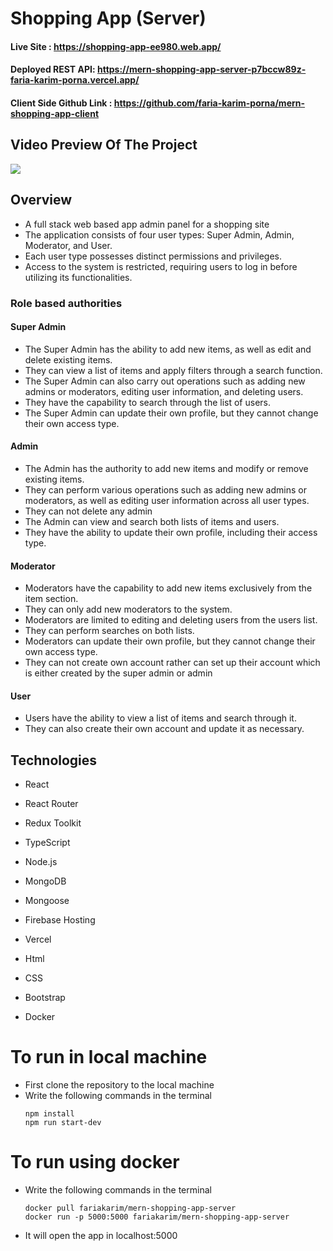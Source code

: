 # Shopping App (Server)

#### Live Site : https://shopping-app-ee980.web.app/

#### Deployed REST API: https://mern-shopping-app-server-p7bccw89z-faria-karim-porna.vercel.app/

#### Client Side Github Link : https://github.com/faria-karim-porna/mern-shopping-app-client

## Video Preview Of The Project

![](https://github.com/faria-karim-porna/mern-shopping-app-server/blob/main/Demo.gif)

## Overview

- A full stack web based app admin panel for a shopping site
- The application consists of four user types: Super Admin, Admin, Moderator, and User.
- Each user type possesses distinct permissions and privileges.
- Access to the system is restricted, requiring users to log in before utilizing its functionalities.

### Role based authorities

#### Super Admin

- The Super Admin has the ability to add new items, as well as edit and delete existing items.
- They can view a list of items and apply filters through a search function.
- The Super Admin can also carry out operations such as adding new admins or moderators, editing user information, and deleting users.
- They have the capability to search through the list of users.
- The Super Admin can update their own profile, but they cannot change their own access type.

#### Admin

- The Admin has the authority to add new items and modify or remove existing items.
- They can perform various operations such as adding new admins or moderators, as well as editing user information across all user types.
- They can not delete any admin
- The Admin can view and search both lists of items and users.
- They have the ability to update their own profile, including their access type.

#### Moderator

- Moderators have the capability to add new items exclusively from the item section.
- They can only add new moderators to the system.
- Moderators are limited to editing and deleting users from the users list.
- They can perform searches on both lists.
- Moderators can update their own profile, but they cannot change their own access type.
- They can not create own account rather can set up their account which is either created by the super admin or admin

#### User

- Users have the ability to view a list of items and search through it.
- They can also create their own account and update it as necessary.

## Technologies

- React

- React Router

- Redux Toolkit

- TypeScript

- Node.js

- MongoDB

- Mongoose

- Firebase Hosting

- Vercel

- Html

- CSS

- Bootstrap

- Docker

# To run in local machine

- First clone the repository to the local machine
- Write the following commands in the terminal
  ```
  npm install
  npm run start-dev
  ```

# To run using docker

- Write the following commands in the terminal

  ```
  docker pull fariakarim/mern-shopping-app-server
  docker run -p 5000:5000 fariakarim/mern-shopping-app-server
  ```

- It will open the app in localhost:5000
